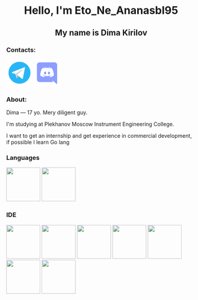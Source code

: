 <h1 align="center">Hello, I'm Eto_Ne_AnanasbI95</h1>
<h2 align="center">My name is Dima Kirilov</h2>
<h3>Contacts: </h3>
<p align="left">
<a href="https://t.me/BIG_zh0pa"><img src="https://raw.githubusercontent.com/broGideon/MyCustomization/main/Icons/telegram.svg" height="70" width="70"/></a>
<a href="https://discord.com/users/507229544013627392"><img src="https://raw.githubusercontent.com/broGideon/MyCustomization/main/Icons/discord.svg" height="70" width="70"/></a>
</p>
<h3>About:</h3>
<p>Dima — 17 yo. Мery diligent guy.</p>
<p>I'm studying at Plekhanov Moscow Instrument Engineering College.</p>
<p>I want to get an internship and get experience in commercial development, if possible I learn Go lang</p>
<h3>Languages</h3>
<p align="left">
  <img src="https://cdn.jsdelivr.net/gh/devicons/devicon@latest/icons/csharp/csharp-original.svg" height="90" width="90"/>
  <img src="https://cdn.jsdelivr.net/gh/devicons/devicon@latest/icons/python/python-original.svg" height="90" width="90"/>
</p>
<h3>IDE</h3>
<p>
  <img src="https://cdn.jsdelivr.net/gh/devicons/devicon@latest/icons/pycharm/pycharm-original.svg" height="90" width="90"/>          
  <img src="https://cdn.jsdelivr.net/gh/devicons/devicon@latest/icons/rider/rider-original.svg" height="90" width="90"/>          
  <img src="https://cdn.jsdelivr.net/gh/devicons/devicon@latest/icons/datagrip/datagrip-original.svg" height="90" width="90"/>
  <img src="https://cdn.jsdelivr.net/gh/devicons/devicon@latest/icons/webstorm/webstorm-original.svg" height="90" width="90"/>
  <img src="https://cdn.jsdelivr.net/gh/devicons/devicon@latest/icons/intellij/intellij-original.svg" height="90" width="90"/>
  <img src="https://cdn.jsdelivr.net/gh/devicons/devicon@latest/icons/vscode/vscode-original.svg" height="90" width="90"/>
  <img src="https://cdn.jsdelivr.net/gh/devicons/devicon@latest/icons/visualstudio/visualstudio-original.svg" height="90" width="90"/>
</p>


